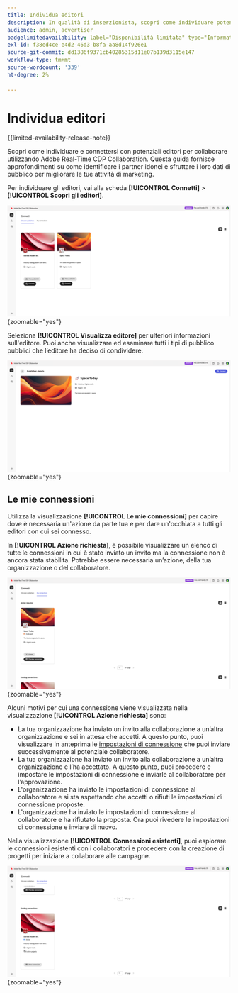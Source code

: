 ```yaml
---
title: Individua editori
description: In qualità di inserzionista, scopri come individuare potenziali editori con cui collaborare utilizzando Adobe Real-Time CDP Collaboration
audience: admin, advertiser
badgelimitedavailability: label="Disponibilità limitata" type="Informative" url="https://helpx.adobe.com/it/legal/product-descriptions/real-time-customer-data-platform-collaboration.html newtab=true"
exl-id: f38ed4ce-e4d2-46d3-b8fa-aa8d14f926e1
source-git-commit: dd1386f9371cb40285315d11e07b139d3115e147
workflow-type: tm+mt
source-wordcount: '339'
ht-degree: 2%

---
```


# Individua editori

{{limited-availability-release-note}}

Scopri come individuare e connettersi con potenziali editori per collaborare utilizzando Adobe Real-Time CDP Collaboration. Questa guida fornisce approfondimenti su come identificare i partner idonei e sfruttare i loro dati di pubblico per migliorare le tue attività di marketing.

Per individuare gli editori, vai alla scheda **[!UICONTROL Connetti]** > **[!UICONTROL Scopri gli editori]**.

![Individua pagina autori](/help/assets/connect/discover-publishers/discover-publishers-overview.png){zoomable="yes"}

Seleziona **[!UICONTROL Visualizza editore]** per ulteriori informazioni sull&#39;editore. Puoi anche visualizzare ed esaminare tutti i tipi di pubblico pubblici che l’editore ha deciso di condividere.

![Visualizza profilo autore](/help/assets/connect/discover-publishers/view-publisher-profile.png){zoomable="yes"}

## Le mie connessioni

Utilizza la visualizzazione **[!UICONTROL Le mie connessioni]** per capire dove è necessaria un&#39;azione da parte tua e per dare un&#39;occhiata a tutti gli editori con cui sei connesso.

In **[!UICONTROL Azione richiesta]**, è possibile visualizzare un elenco di tutte le connessioni in cui è stato inviato un invito ma la connessione non è ancora stata stabilita. Potrebbe essere necessaria un’azione, della tua organizzazione o del collaboratore.

![Azione richiesta nella schermata Connessioni](/help/assets/connect/discover-publishers/action-required-view.png){zoomable="yes"}

Alcuni motivi per cui una connessione viene visualizzata nella visualizzazione **[!UICONTROL Azione richiesta]** sono:

* La tua organizzazione ha inviato un invito alla collaborazione a un’altra organizzazione e sei in attesa che accetti. A questo punto, puoi visualizzare in anteprima le [impostazioni di connessione](/help/guide/glossary.md#connection-settings) che puoi inviare successivamente al potenziale collaboratore.
* La tua organizzazione ha inviato un invito alla collaborazione a un’altra organizzazione e l’ha accettato. A questo punto, puoi procedere e impostare le impostazioni di connessione e inviarle al collaboratore per l’approvazione.
* L&#39;organizzazione ha inviato le impostazioni di connessione al collaboratore e si sta aspettando che accetti o rifiuti le impostazioni di connessione proposte.
* L&#39;organizzazione ha inviato le impostazioni di connessione al collaboratore e ha rifiutato la proposta. Ora puoi rivedere le impostazioni di connessione e inviare di nuovo.

Nella visualizzazione **[!UICONTROL Connessioni esistenti]**, puoi esplorare le connessioni esistenti con i collaboratori e procedere con la creazione di progetti per iniziare a collaborare alle campagne.

![Visualizzazione connessioni esistenti nella schermata Connessioni personali](/help/assets/connect/discover-publishers/existing-connections-view.png){zoomable="yes"}
